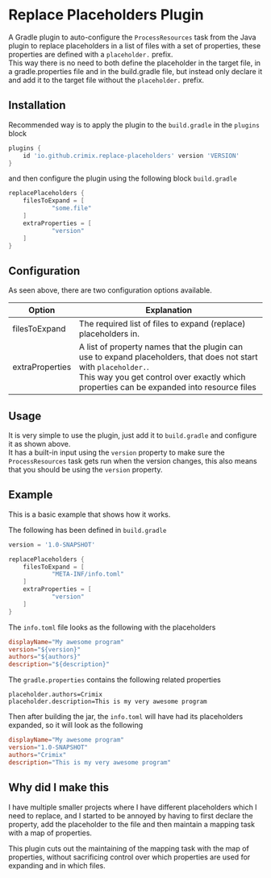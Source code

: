 # Replace Placeholders Plugin
A Gradle plugin to auto-configure the `ProcessResources` task from the Java plugin to replace placeholders in a list of files
with a set of properties, these properties are defined with a `placeholder.` prefix.  
This way there is no need to both define the placeholder in the target file, in a gradle.properties file and in the build.gradle file, 
but instead only declare it and add it to the target file without the `placeholder.` prefix.

## Installation
Recommended way is to apply the plugin to the `build.gradle` in the `plugins` block
```groovy
plugins {
    id 'io.github.crimix.replace-placeholders' version 'VERSION'
}
```
and then configure the plugin using the following block `build.gradle`
```groovy
replacePlaceholders {
    filesToExpand = [
            "some.file"
    ]
    extraProperties = [
            "version"
    ]
}
```

## Configuration
As seen above, there are two configuration options available.

| **Option**      | **Explanation**                                                                                                                                                                                                 |
|-----------------|-----------------------------------------------------------------------------------------------------------------------------------------------------------------------------------------------------------------|
| filesToExpand   | The required list of files to expand (replace) placeholders in.                                                                                                                                                 |
| extraProperties | A list of property names that the plugin can use to expand placeholders, that does not start with `placeholder.`.<br>This way you get control over exactly which properties can be expanded into resource files |

## Usage
It is very simple to use the plugin, just add it to `build.gradle` and configure it as shown above.  
It has a built-in input using the `version` property to make sure the `ProcessResources` task gets run when the version changes,
this also means that you should be using the `version` property.

## Example
This is a basic example that shows how it works.

The following has been defined in `build.gradle`
```groovy
version = '1.0-SNAPSHOT'

replacePlaceholders {
    filesToExpand = [
            "META-INF/info.toml"
    ]
    extraProperties = [
            "version"
    ]
}
```

The `info.toml` file looks as the following with the placeholders
```toml
displayName="My awesome program"
version="${version}"
authors="${authors}"
description="${description}"
```

The `gradle.properties` contains the following related properties
```properties
placeholder.authors=Crimix
placeholder.description=This is my very awesome program
```

Then after building the jar, the `info.toml` will have had its placeholders expanded, so it will look as the following
```toml
displayName="My awesome program"
version="1.0-SNAPSHOT"
authors="Crimix"
description="This is my very awesome program"
```


## Why did I make this
I have multiple smaller projects where I have different placeholders which I need to replace, 
and I started to be annoyed by having to first declare the property, add the placeholder to the file 
and then maintain a mapping task with a map of properties.

This plugin cuts out the maintaining of the mapping task with the map of properties,
without sacrificing control over which properties are used for expanding and in which files.


